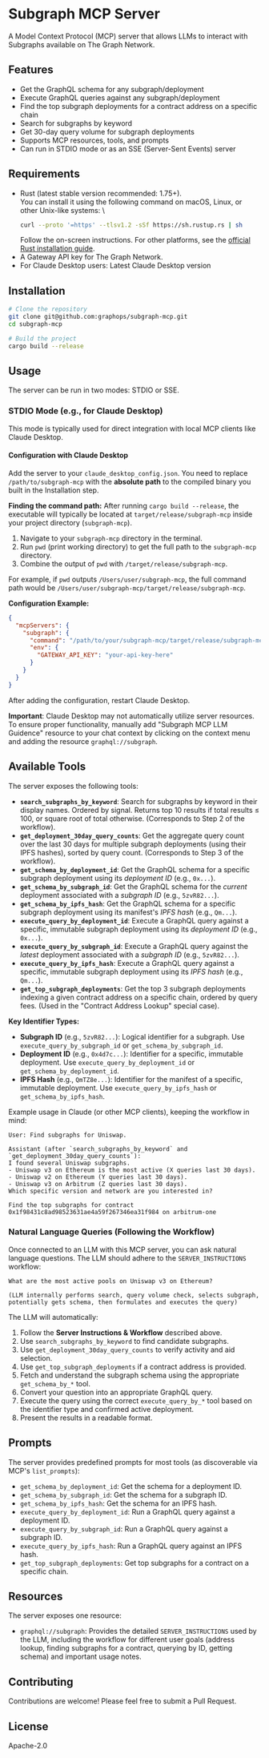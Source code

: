 # Subgraph MCP Server

A Model Context Protocol (MCP) server that allows LLMs to interact with Subgraphs available on The Graph Network.

## Features

- Get the GraphQL schema for any subgraph/deployment
- Execute GraphQL queries against any subgraph/deployment
- Find the top subgraph deployments for a contract address on a specific chain
- Search for subgraphs by keyword
- Get 30-day query volume for subgraph deployments
- Supports MCP resources, tools, and prompts
- Can run in STDIO mode or as an SSE (Server-Sent Events) server

## Requirements

- Rust (latest stable version recommended: 1.75+). \
  You can install it using the following command on macOS, Linux, or other Unix-like systems: \
  ```bash
  curl --proto '=https' --tlsv1.2 -sSf https://sh.rustup.rs | sh
  ```
  Follow the on-screen instructions. For other platforms, see the [official Rust installation guide](https://www.rust-lang.org/tools/install).
- A Gateway API key for The Graph Network.
- For Claude Desktop users: Latest Claude Desktop version

## Installation

```bash
# Clone the repository
git clone git@github.com:graphops/subgraph-mcp.git
cd subgraph-mcp

# Build the project
cargo build --release
```

## Usage

The server can be run in two modes: STDIO or SSE.

### STDIO Mode (e.g., for Claude Desktop)

This mode is typically used for direct integration with local MCP clients like Claude Desktop.

#### Configuration with Claude Desktop

Add the server to your `claude_desktop_config.json`. You need to replace `/path/to/subgraph-mcp` with the **absolute path** to the compiled binary you built in the Installation step.

**Finding the command path:**
After running `cargo build --release`, the executable will typically be located at `target/release/subgraph-mcp` inside your project directory (`subgraph-mcp`).

1. Navigate to your `subgraph-mcp` directory in the terminal.
2. Run `pwd` (print working directory) to get the full path to the `subgraph-mcp` directory.
3. Combine the output of `pwd` with `/target/release/subgraph-mcp`.

For example, if `pwd` outputs `/Users/user/subgraph-mcp`, the full command path would be `/Users/user/subgraph-mcp/target/release/subgraph-mcp`.

**Configuration Example:**

```json
{
  "mcpServers": {
    "subgraph": {
      "command": "/path/to/your/subgraph-mcp/target/release/subgraph-mcp", // <-- Replace this with the actual path!
      "env": {
        "GATEWAY_API_KEY": "your-api-key-here"
      }
    }
  }
}
```

After adding the configuration, restart Claude Desktop.

**Important**: Claude Desktop may not automatically utilize server resources. To ensure proper functionality, manually add "Subgraph MCP LLM Guidence" resource to your chat context by clicking on the context menu and adding the resource `graphql://subgraph`.

## Available Tools

The server exposes the following tools:

- **`search_subgraphs_by_keyword`**: Search for subgraphs by keyword in their display names. Ordered by signal. Returns top 10 results if total results ≤ 100, or square root of total otherwise. (Corresponds to Step 2 of the workflow).
- **`get_deployment_30day_query_counts`**: Get the aggregate query count over the last 30 days for multiple subgraph deployments (using their IPFS hashes), sorted by query count. (Corresponds to Step 3 of the workflow).
- **`get_schema_by_deployment_id`**: Get the GraphQL schema for a specific subgraph deployment using its _deployment ID_ (e.g., `0x...`).
- **`get_schema_by_subgraph_id`**: Get the GraphQL schema for the _current_ deployment associated with a _subgraph ID_ (e.g., `5zvR82...`).
- **`get_schema_by_ipfs_hash`**: Get the GraphQL schema for a specific subgraph deployment using its manifest's _IPFS hash_ (e.g., `Qm...`).
- **`execute_query_by_deployment_id`**: Execute a GraphQL query against a specific, immutable subgraph deployment using its _deployment ID_ (e.g., `0x...`).
- **`execute_query_by_subgraph_id`**: Execute a GraphQL query against the _latest_ deployment associated with a _subgraph ID_ (e.g., `5zvR82...`).
- **`execute_query_by_ipfs_hash`**: Execute a GraphQL query against a specific, immutable subgraph deployment using its _IPFS hash_ (e.g., `Qm...`).
- **`get_top_subgraph_deployments`**: Get the top 3 subgraph deployments indexing a given contract address on a specific chain, ordered by query fees. (Used in the "Contract Address Lookup" special case).

**Key Identifier Types:**

- **Subgraph ID** (e.g., `5zvR82...`): Logical identifier for a subgraph. Use `execute_query_by_subgraph_id` or `get_schema_by_subgraph_id`.
- **Deployment ID** (e.g., `0x4d7c...`): Identifier for a specific, immutable deployment. Use `execute_query_by_deployment_id` or `get_schema_by_deployment_id`.
- **IPFS Hash** (e.g., `QmTZ8e...`): Identifier for the manifest of a specific, immutable deployment. Use `execute_query_by_ipfs_hash` or `get_schema_by_ipfs_hash`.

Example usage in Claude (or other MCP clients), keeping the workflow in mind:

```
User: Find subgraphs for Uniswap.

Assistant (after `search_subgraphs_by_keyword` and `get_deployment_30day_query_counts`):
I found several Uniswap subgraphs.
- Uniswap v3 on Ethereum is the most active (X queries last 30 days).
- Uniswap v2 on Ethereum (Y queries last 30 days).
- Uniswap v3 on Arbitrum (Z queries last 30 days).
Which specific version and network are you interested in?

Find the top subgraphs for contract 0x1f98431c8ad98523631ae4a59f267346ea31f984 on arbitrum-one
```

### Natural Language Queries (Following the Workflow)

Once connected to an LLM with this MCP server, you can ask natural language questions. The LLM should adhere to the `SERVER_INSTRUCTIONS` workflow:

```
What are the most active pools on Uniswap v3 on Ethereum?

(LLM internally performs search, query volume check, selects subgraph, potentially gets schema, then formulates and executes the query)
```

The LLM will automatically:

1.  Follow the **Server Instructions & Workflow** described above.
2.  Use `search_subgraphs_by_keyword` to find candidate subgraphs.
3.  Use `get_deployment_30day_query_counts` to verify activity and aid selection.
4.  Use `get_top_subgraph_deployments` if a contract address is provided.
5.  Fetch and understand the subgraph schema using the appropriate `get_schema_by_*` tool.
6.  Convert your question into an appropriate GraphQL query.
7.  Execute the query using the correct `execute_query_by_*` tool based on the identifier type and confirmed active deployment.
8.  Present the results in a readable format.

## Prompts

The server provides predefined prompts for most tools (as discoverable via MCP's `list_prompts`):

- `get_schema_by_deployment_id`: Get the schema for a deployment ID.
- `get_schema_by_subgraph_id`: Get the schema for a subgraph ID.
- `get_schema_by_ipfs_hash`: Get the schema for an IPFS hash.
- `execute_query_by_deployment_id`: Run a GraphQL query against a deployment ID.
- `execute_query_by_subgraph_id`: Run a GraphQL query against a subgraph ID.
- `execute_query_by_ipfs_hash`: Run a GraphQL query against an IPFS hash.
- `get_top_subgraph_deployments`: Get top subgraphs for a contract on a specific chain.

## Resources

The server exposes one resource:

- `graphql://subgraph`: Provides the detailed `SERVER_INSTRUCTIONS` used by the LLM, including the workflow for different user goals (address lookup, finding subgraphs for a contract, querying by ID, getting schema) and important usage notes.

## Contributing

Contributions are welcome! Please feel free to submit a Pull Request.

## License

Apache-2.0
